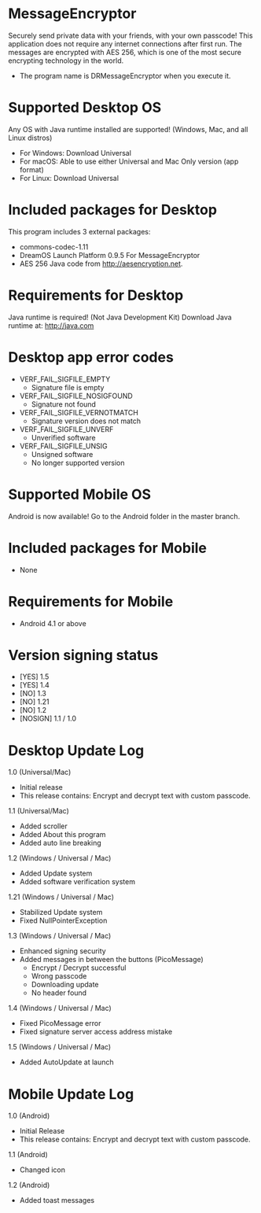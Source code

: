 # MessageEncryptor
Securely send private data with your friends, with your own passcode!
This application does not require any internet connections after first run.
The messages are encrypted with AES 256, which is one of the most secure encrypting technology in the world.
* The program name is DRMessageEncryptor when you execute it.

# Supported Desktop OS
Any OS with Java runtime installed are supported! (Windows, Mac, and all Linux distros)
- For Windows: Download Universal
- For macOS: Able to use either Universal and Mac Only version (app format)
- For Linux: Download Universal

# Included packages for Desktop
This program includes 3 external packages:
- commons-codec-1.11
- DreamOS Launch Platform 0.9.5 For MessageEncryptor
- AES 256 Java code from http://aesencryption.net.

# Requirements for Desktop
Java runtime is required! (Not Java Development Kit)
Download Java runtime at: http://java.com

# Desktop app error codes
- VERF_FAIL_SIGFILE_EMPTY
    - Signature file is empty
- VERF_FAIL_SIGFILE_NOSIGFOUND
    - Signature not found
- VERF_FAIL_SIGFILE_VERNOTMATCH
    - Signature version does not match
- VERF_FAIL_SIGFILE_UNVERF
    - Unverified software
- VERF_FAIL_SIGFILE_UNSIG
    - Unsigned software
    - No longer supported version


# Supported Mobile OS
Android is now available!
Go to the Android folder in the master branch.

# Included packages for Mobile
- None

# Requirements for Mobile
- Android 4.1 or above

# Version signing status
- [YES] 1.5
- [YES] 1.4
- [NO] 1.3
- [NO] 1.21
- [NO] 1.2
- [NOSIGN] 1.1 / 1.0

# Desktop Update Log
1.0 (Universal/Mac)
- Initial release
- This release contains: Encrypt and decrypt text with custom passcode.

1.1 (Universal/Mac)
- Added scroller
- Added About this program
- Added auto line breaking

1.2 (Windows / Universal / Mac)
- Added Update system
- Added software verification system

1.21 (Windows / Universal / Mac)
- Stabilized Update system
- Fixed NullPointerException

1.3 (Windows / Universal / Mac)
- Enhanced signing security
- Added messages in between the buttons (PicoMessage)
	- Encrypt / Decrypt successful
	- Wrong passcode
	- Downloading update
	- No header found

1.4 (Windows / Universal / Mac)
- Fixed PicoMessage error
- Fixed signature server access address mistake

1.5 (Windows / Universal / Mac)
- Added AutoUpdate at launch

# Mobile Update Log
1.0 (Android)
- Initial Release
- This release contains: Encrypt and decrypt text with custom passcode.

1.1 (Android)
- Changed icon

1.2 (Android)
- Added toast messages